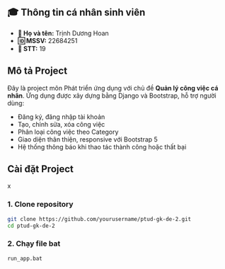 ## 🎓 Thông tin cá nhân sinh viên

- **👤 Họ và tên:** Trịnh Dương Hoan
- **🆔 MSSV:** 22684251
- **🔢 STT:** 19

## Mô tả Project

Đây là project môn Phát triển ứng dụng với chủ đề **Quản lý công việc cá nhân**. Ứng dụng được xây dựng bằng Django và Bootstrap, hỗ trợ người dùng:  

- Đăng ký, đăng nhập tài khoản  
- Tạo, chỉnh sửa, xóa công việc  
- Phân loại công việc theo Category
- Giao diện thân thiện, responsive với Bootstrap 5  
- Hệ thống thông báo khi thao tác thành công hoặc thất bại  

## Cài đặt Project
x
### 1. Clone repository

```bash
git clone https://github.com/yourusername/ptud-gk-de-2.git
cd ptud-gk-de-2
```
### 2. Chạy file bat
```bash 
run_app.bat
```


